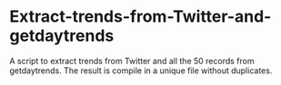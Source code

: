 # Extract-trends-from-Twitter-and-getdaytrends
A script to extract trends from Twitter and all the 50 records from getdaytrends. The result is compile in a unique file without duplicates.
